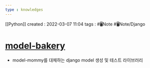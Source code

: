 ```yaml
---
type : knowledges
---
```


[[Python]]
created : 2022-03-07 11:04
tags : #🖥️Note #🖥️Note/Django 

# [model-bakery](https://pypi.org/project/model-bakery/)
- model-mommy를 대체하는 django model 생성 및 테스트 라이브러리

